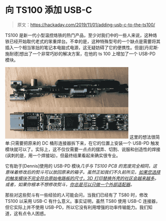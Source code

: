 # 向 TS100 添加 USB-C

> 原文：<https://hackaday.com/2019/11/01/adding-usb-c-to-the-ts100/>

TS100 是新一代小型温控烙铁的热门产品，至少对我们中的一些人来说，这种烙铁已经开始取代老式的笨重焊台。不幸的是，这种特殊型号的一个缺点是需要将其插入一个相当笨拙的笔记本电脑式电源，这无疑妨碍了它的便携性。但是[丹尼斯·施耐德]想出了一个非常巧妙的解决方案，在他的 ts 100 上增加了一个 USB-PD 模块。

[![](img/225fdec7b54b7babde4e7e12549e4ed5.png)](https://hackaday.com/wp-content/uploads/2019/10/ts100usbc_detail.jpg) 这里的想法很简单:只需要把原来的 DC 桶形连接器拆下来，在它的位置上安装一个 USB-PD 触发模块就可以了。实际上，这不仅仅需要一点点的摆弄、切割、说服和创造性的焊接(讽刺的是，用一个焊接站)，但最终结果看起来确实很专业。

它有助于[Dennis]使用的 USB-PD 模块*几乎与 TS100 PCB 的宽度完全相同，这意味着修改后的熨斗可以放回原来的箱子。虽然正如我们不久前所见，[如果您选择的触发模块不完全符合原始电路板的尺寸，3D 打印替换外壳的社区会越来越多](https://hackaday.com/2019/10/28/3d-printing-new-cases-for-the-ts100-soldering-iron/)。或者，如果你根本不想修改熨斗，[你总是可以只做一个外部适配器](https://hackaday.com/2019/09/22/the-miniware-ts100-as-a-usb-c-soldering-iron/)。*

那些对这些熨斗有一些经验的人可能会问，当我们已经有了 TS80 时，修改 TS100 以采用 USB-C 有什么意义。事实证明，虽然 TS80 使用 USB-C 连接器，但它实际上并不使用 USB-PD，所以它没有利用增强的功率传输能力。我们知道，这有点令人困惑。